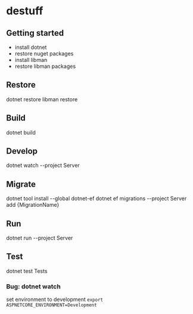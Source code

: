 # destuff

## Getting started
* install dotnet
* restore nuget packages
* install libman
* restore libman packages

## Restore
dotnet restore
libman restore

## Build
dotnet build

## Develop
dotnet watch --project Server

## Migrate
dotnet tool install --global dotnet-ef
dotnet ef migrations --project Server add {MigrationName}

## Run
dotnet run --project Server

## Test
dotnet test Tests

### Bug: dotnet watch
set environment to development
`export ASPNETCORE_ENVIRONMENT=Development`

